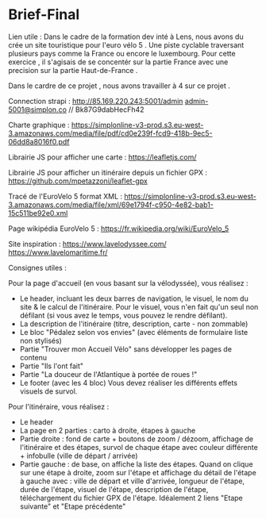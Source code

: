 # Brief-Final

Lien utile :
Dans le cadre de la formation dev inté à Lens, nous avons du crée un site touristique pour l'euro vélo 5 . Une piste cyclable traversant plusieurs pays comme la France ou encore le luxembourg. Pour cette exercice , il s'agisais de se concentér sur la partie France avec une precision sur la partie Haut-de-France . 

Dans le cardre de ce projet , nous avons travailler à 4 sur ce projet . 

Connection strapi :
http://85.169.220.243:5001/admin 
admin-5001@simplon.co // Bk87G9dabHecFh42

Charte graphique :
https://simplonline-v3-prod.s3.eu-west-3.amazonaws.com/media/file/pdf/cd0e239f-fcd9-418b-9ec5-06dd8a8016f0.pdf

Librairie JS pour afficher une carte :
https://leafletjs.com/

Librairie JS pour afficher un itinéraire depuis un fichier GPX :
https://github.com/mpetazzoni/leaflet-gpx

Tracé de l'EuroVelo 5 format XML :
https://simplonline-v3-prod.s3.eu-west-3.amazonaws.com/media/file/xml/69e1794f-c950-4e82-bab1-15c511be92e0.xml

Page wikipédia EuroVelo 5 :
https://fr.wikipedia.org/wiki/EuroVelo_5

Site inspiration :
https://www.lavelodyssee.com/
https://www.lavelomaritime.fr/

Consignes utiles : 

Pour la page d'accueil (en vous basant sur la vélodyssée), vous réalisez :
* Le header, incluant les deux barres de navigation, le visuel, le nom du site & le calcul de l'itinéraire. Pour le visuel, vous n'en fait qu'un seul non défilant (si vous avez le temps, vous pouvez le rendre défilant).
* La description de l'itinéraire (titre, description, carte - non zommable)
* Le bloc "Pédalez selon vos envies" (avec éléments de formulaire liste non stylisés)
* Partie "Trouver mon Accueil Vélo" sans développer les pages de contenu
* Partie "Ils l'ont fait"
* Partie "La douceur de l'Atlantique à portée de roues !"
* Le footer (avec les 4 bloc)
Vous devez réaliser les différents effets visuels de survol.

Pour l'itinéraire, vous réalisez :
* Le header
* La page en 2 parties : carto à droite, étapes à gauche
* Partie droite : fond de carte + boutons de zoom / dézoom, affichage de l'itinéraire et des étapes, survol de chaque étape avec couleur différente + infobulle (ville de départ / arrivée)
* Partie gauche : de base, on affiche la liste des étapes. Quand on clique sur une étape à droite, zoom sur l'étape et affichage du détail de l'étape à gauche avec : ville de départ et ville d'arrivée, longueur de l'étape, durée de l'étape, visuel de l'étape, description de l'étape, téléchargement du fichier GPX de l'étape. Idéalement 2 liens "Etape suivante" et "Etape précédente"
